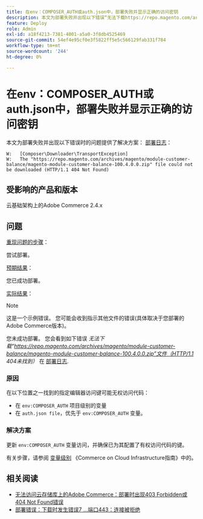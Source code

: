```yaml
---
title: 在env：COMPOSER_AUTH或auth.json中，部署失败并显示正确的访问密钥
description: 本文为部署失败并出现以下错误“无法下载https://repo.magento.com/archives/magento/module-customer-balance/magento-module-customer-balance-100.4.0.0.zip文件(HTTP/1.1 404 Not Found)”的问题提供了解决方案。
feature: Deploy
role: Admin
exl-id: a18f4213-7381-4001-a5a0-3f8db4525469
source-git-commit: 54ef4e95cf0e3f5822ff5e5c566129fab331f784
workflow-type: tm+mt
source-wordcount: '244'
ht-degree: 0%

---
```


# 在env：COMPOSER_AUTH或auth.json中，部署失败并显示正确的访问密钥

本文为部署失败并出现以下错误时的问题提供了解决方案： [部署日志](/docs/commerce-cloud-service/user-guide/develop/test/log-locations#deploy-log)：

```
W:   [Composer\Downloader\TransportException]
W:   The "https://repo.magento.com/archives/magento/module-customer-balance/magento-module-customer-balance-100.4.0.0.zip" file could not be downloaded (HTTP/1.1 404 Not Found)
```

## 受影响的产品和版本

云基础架构上的Adobe Commerce 2.4.x

## 问题  

<u>重现问题的步骤</u>：

尝试部署。 

<u>预期结果</u>：

您已成功部署。

<u>实际结果</u>：

>[!NOTE]
>
>这是一个示例错误。 您可能会收到指示其他文件的错误(具体取决于您部署的Adobe Commerce版本)。

您未成功部署。 您会看到如下错误 *无法下载“https://repo.magento.com/archives/magento/module-customer-balance/magento-module-customer-balance-100.4.0.0.zip”文件（HTTP/1.1 404未找到）* 在 [部署日志](/docs/commerce-cloud-service/user-guide/develop/test/log-locations#deploy-log).


### 原因

在以下位置之一找到的指定编辑器访问键可能无权访问代码：

* 在 `env:COMPOSER_AUTH` 项目级别的变量
* 在 `auth.json file`，优先于 `env:COMPOSER_AUTH` 变量。

### 解决方案

更新 `env:COMPOSER_AUTH` 变量访问，并确保已为其配置了有权访问代码的键。

有关步骤，请参阅 [变量级别](/docs/commerce-cloud-service/user-guide/configure/env/variable-levels) 《Commerce on Cloud Infrastructure指南》中的。

## 相关阅读

* [无法访问云存储库上的Adobe Commerce：部署时出现403 Forbidden或404 Not Found错误](/docs/commerce-knowledge-base/kb/troubleshooting/deployment/magento-commerce-cloud-repo-could-not-be-accessed-403-forbidden-or-404-not-found-error-when-deploying.html)
* [部署错误：下载时发生错误7 ...端口443：连接被拒绝](https://experienceleague.adobe.com/en/docs/commerce-knowledge-base/kb/troubleshooting/deployment/deployment-error-downloading-connection-refused-adobe-commerce)

